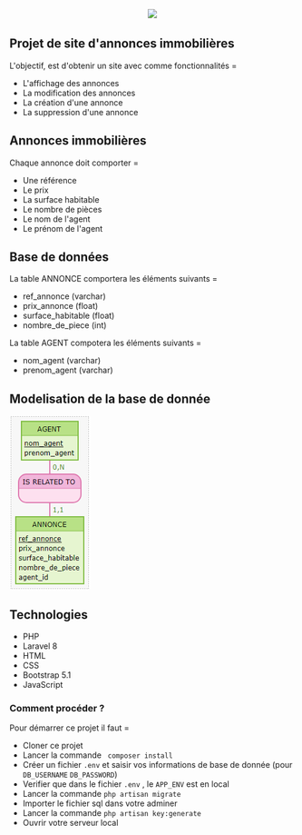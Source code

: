 <p align="center"><a href="https://www.3gimmobilier.com/" target="_blank"><img src="https://www.3gimmobilier.com/system/images/commun/rejoignez_nous.gif" width="400"></a></p>



## Projet de site d'annonces immobilières

L'objectif, est d'obtenir un site avec comme fonctionnalités =
- L'affichage des annonces
- La modification des annonces
- La création d'une annonce
- La suppression d'une annonce

## Annonces immobilières

Chaque annonce doit comporter =
- Une référence 
- Le prix 
- La surface habitable
- Le nombre de pièces
- Le nom de l'agent 
- Le prénom de l'agent

## Base de données

La table ANNONCE comportera les éléments suivants =
- ref_annonce (varchar)
- prix_annonce (float)
- surface_habitable (float)
- nombre_de_piece (int)

La table AGENT compotera les éléments suivants = 
- nom_agent (varchar)
- prenom_agent (varchar)
  

## Modelisation de la base de donnée

![Screenshot](/Documentation/mocodo.png)

## Technologies 

- PHP
- Laravel 8
- HTML
- CSS
- Bootstrap 5.1
- JavaScript

### Comment procéder ?

Pour démarrer ce projet il faut =
- Cloner ce projet
- Lancer la commande ` composer install`
- Créer un fichier `.env` et saisir vos informations de base de donnée (pour `DB_USERNAME` `DB_PASSWORD`)
- Verifier que dans le fichier `.env` , le `APP_ENV` est en local
- Lancer la commande `php artisan migrate`
- Importer le fichier sql dans votre adminer
- Lancer la commande `php artisan key:generate`
- Ouvrir votre serveur local

